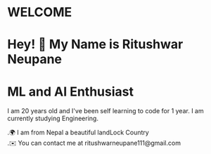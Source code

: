 # WELCOME <br>
# Hey! 👋 My Name is Ritushwar Neupane <br>
# ML and AI Enthusiast <br>
<p>I am 20 years old and I've been self learning to code for 1 year. I am currently studying Engineering.</p>
.🌍 I am from Nepal a beautiful landLock Country <br>
.✉️ You can contact me at ritushwarneupane111@gmail.com <br>

<!--
**Ritushwar/Ritushwar** is a ✨ _special_ ✨ repository because its `README.md` (this file) appears on your GitHub profile.

Here are some ideas to get you started:

- 🔭 I’m currently working on ...
- 🌱 I’m currently learning ...
- 👯 I’m looking to collaborate on ...
- 🤔 I’m looking for help with ...
- 💬 Ask me about ...
- 📫 How to reach me: ...
- 😄 Pronouns: ...
- ⚡ Fun fact: ...
-->
